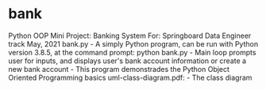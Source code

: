 # bank
Python OOP Mini Project: Banking System
For: Springboard Data Engineer track May, 2021
bank.py 
	- A simply Python program, can be run with Python version 3.8.5, at the command prompt: python bank.py
	- Main loop prompts user for inputs, and displays user's bank account information or create a new bank account
	- This program demonstrades the Python Object Oriented Programming basics
uml-class-diagram.pdf:
	- The class diagram 